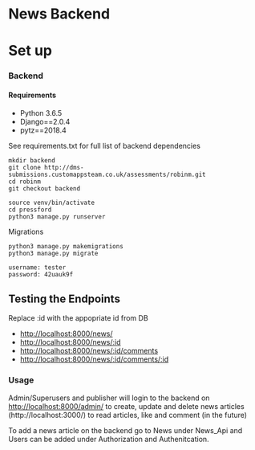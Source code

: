 # News Backend


# Set up

### Backend

#### Requirements

- Python 3.6.5
- Django==2.0.4
- pytz==2018.4

See requirements.txt for full list of backend dependencies

```
mkdir backend
git clone http://dms-submissions.customappsteam.co.uk/assessments/robinm.git
cd robinm
git checkout backend

source venv/bin/activate
cd pressford
python3 manage.py runserver
```

Migrations

```
python3 manage.py makemigrations
python3 manage.py migrate
```

```
username: tester
password: 42uauk9f
```

## Testing the Endpoints

Replace :id with the appopriate id from DB

- [http://localhost:8000/news/](http://localhost:8000/news/)
- [http://localhost:8000/news/:id](http://localhost:8000/news/:id)
- [http://localhost:8000/news/:id/comments](http://localhost:8000/news/:id/comments)
- [http://localhost:8000/news/:id/comments/:id](http://localhost:8000/news/:id/comments/:id)

### Usage

Admin/Superusers and publisher will login to the backend on [http://localhost:8000/admin/](http://localhost:8000/admin/) to create, update and delete news articles (http://localhost:3000/) to read articles, like and comment (in the future)

To add a news article on the backend go to News under News_Api and Users can be added under Authorization and Authenitcation.
